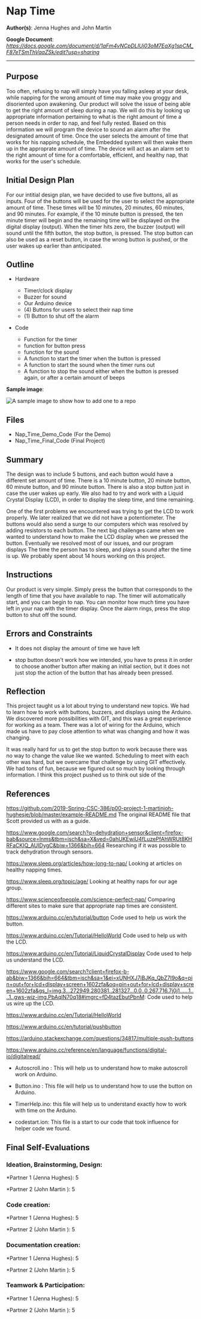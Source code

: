 # Nap Time

**Author(s)**: Jenna Hughes and John Martin

**Google Document**: *https://docs.google.com/document/d/1aFm4vNCpDLIUj03oM7EaXg1spCM_F87eTSmThVaaZSk/edit?usp=sharing*

---
## Purpose

Too often, refusing to nap will simply have you falling asleep at your desk, while napping for the wrong amount of time may make you groggy and disoriented upon awakening. Our product will solve the issue of being able to get the right amount of sleep during a nap. We will do this by looking up appropriate information pertaining to what is the right amount of time a person needs in order to nap, and feel fully rested. Based on this information we will program the device to sound an alarm after the designated amount of time. Once the user selects the amount of time that works for his napping schedule, the Embedded system will then wake them up in the approprate amount of time. The device will act as an alarm set to the right amount of time for a comfortable, efficient, and healthy nap, that works for the user's schedule. 

## Initial Design Plan
For our intitial design plan, we have decided to use five buttons, all as inputs.  Four of the buttons will be used for the user to select the appropriate amount of time.  These times will be 10 minutes, 20 minutes, 60 minutes, and 90 minutes.  For example, if the 10 minute button is pressed, the ten minute timer will begin and the remaining time will be displayed on the digital display (output).  When the timer hits zero, the buzzer (output) will sound until the fifth button, the stop button, is pressed.  The stop button can also be used as a reset button, in case the wrong button is pushed, or the user wakes up earlier than anticipated.

## Outline 
- Hardware 
  - Timer/clock display
  - Buzzer for sound
  - Our Arduino device
  - (4) Buttons for users to select their nap time
  - (1) Button to shut off the alarm
    
- Code 
  - Function for the timer 
  - function for button press 
  - function for the sound 
  - A function to start the timer when the button is pressed
  - A function to start the sound when the timer runs out 
  - A function to stop the sound either when the button is pressed again, or after a certain amount of beeps 


**Sample image**:

![A sample image to show how to add one to a repo](/20190124_111548.jpg "A sample image. This is the text that appears.")

## Files
- Nap_Time_Demo_Code (For the Demo)
- Nap_Time_Final_Code (Final Project)
 
 
## Summary
The design was to include 5 buttons, and each button would have a different set amount of time. There is a 10 minute button, 
20 minute button, 60 minute button, and 90 minute button. There is also a stop button just in case the user wakes up early. We also had 
to try and work with a Liquid Crystal Display (LCD), in order to display the sleep time, and time remaining. 

One of the first problems we encountered was trying to get the LCD to work properly. We later realized that we did not have a 
potentiometer. The buttons would also send a surge to our computers which was resolved by adding resistors to each button. 
The next big challenges came when we wanted to understand how to make the LCD display when we pressed the button. Eventually we resolved most of our issues, and our program displays The time the person has to sleep, and plays a sound after the time 
is up. We probably spent about 14 hours working on this project.

## Instructions
Our product is very simple. Simply press the button that corresponds to the length of time that you have available to nap. The timer will automatically start, and you can begin to nap. You can monitor how much time you have left in your nap with the timer display. Once the alarm rings, press the stop button to shut off the sound.

## Errors and Constraints
-  It does not display the amount of time we have left 

- stop button doesn't work how we intended, you have to press it in order to choose another button after making an initial section, but it does not just stop the action of the button that has already been pressed.

## Reflection

This project taught us a lot about trying to understand new topics. We had to learn how to work with buttons, buzzers, and displays
using the Arduino. We discovered more possibilities with GIT, and this was a great experience for working as a team. There was a lot of wiring for the Arduino, which made us have to pay close attention to what was changing and how it was changing. 

It was really hard for us to get the stop button to work because there was no way to change the value like we wanted. Scheduling to meet  with each other was hard, but we overcame that challenge by using GIT effectively. We had tons of fun, because we figured out so much by looking through information. I think this project pushed us to think out side of the  

## References

https://github.com/2019-Spring-CSC-386/p00-project-1-martinjoh-hughesje/blob/master/example-README.md The original README file that Scott provided us with as a guide.

https://www.google.com/search?q=dehydration+sensor&client=firefox-bab&source=lnms&tbm=isch&sa=X&ved=0ahUKEwiU4fLuzePfAhWRUt8KHRFaCKIQ_AUIDygC&biw=1366&bih=664 Researching if it was possible to track dehydration through sensors.

https://www.sleep.org/articles/how-long-to-nap/ Looking at articles on healthy napping times.

https://www.sleep.org/topic/age/ Looking at healthy naps for our age group.

https://www.scienceofpeople.com/science-perfect-nap/ Comparing different sites to make sure that appropriate nap times are consistent.

https://www.arduino.cc/en/tutorial/button Code used to help us work the button.


https://www.arduino.cc/en/Tutorial/HelloWorld Code used to help us with the LCD.

https://www.arduino.cc/en/Tutorial/LiquidCrystalDisplay Code used to help us understand the LCD.

https://www.google.com/search?client=firefox-b-ab&biw=1366&bih=664&tbm=isch&sa=1&ei=xUNHXJ7iBJKq_QbZ7I9o&q=pin+out+for+lcd+display+screen+1602zfa&oq=pin+out+for+lcd+display+screen+1602zfa&gs_l=img.3...272949.280381..281327...0.0..0.267.716.7j0j1......1....1..gws-wiz-img.PbAqIN70q18#imgrc=fD4tazEbutPbnM: Code used to help us wire up the LCD.

https://www.arduino.cc/en/Tutorial/HelloWorld

https://www.arduino.cc/en/tutorial/pushbutton

https://arduino.stackexchange.com/questions/34817/multiple-push-buttons

https://www.arduino.cc/reference/en/language/functions/digital-io/digitalread/

- Autoscroll.ino : This will help us to understand how to make autoscroll work on Arduino. 

- Button.ino : This file will help us to understand how to use the button on Arduino. 

- TimerHelp.ino: this file will help us to understand exactly how to work with time on the Arduino. 

- codestart.ion: This file is a start to our code that took influence for helper code we found.


## Final Self-Evaluations

### Ideation, Brainstorming, Design:

*Partner 1 (Jenna Hughes): 5

*Partner 2 (John Martin ): 5

### Code creation: 

*Partner 1 (Jenna Hughes): 5

*Partner 2 (John Martin ): 5

### Documentation creation:

*Partner 1 (Jenna Hughes): 5

*Partner 2 (John Martin ): 5

### Teamwork & Participation:

*Partner 1 (Jenna Hughes): 5

*Partner 2 (John Martin ): 5

